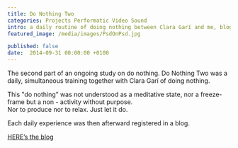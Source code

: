 ```yaml
---
title: Do Nothing Two
categories: Projects Performatic Video Sound
intro: a daily routine of doing nothing between Clara Garí and me, blogspace
featured_image: /media/images/PsdOnPsd.jpg

published: false
date:  2014-09-31 00:00:00 +0100
---
```


The second part of an ongoing study on do nothing.
Do Nothing Two was a daily, simultaneous training together with Clara Garí of doing nothing.

This "do nothing” was not understood as a meditative state, nor a freeze-frame but a non - activity without purpose.   
Nor to produce nor to relax. Just let it do.  
 
Each daily experience was then afterward registered in a blog.

[HERE’s the blog](http://donothingtwo.tumblr.com/)